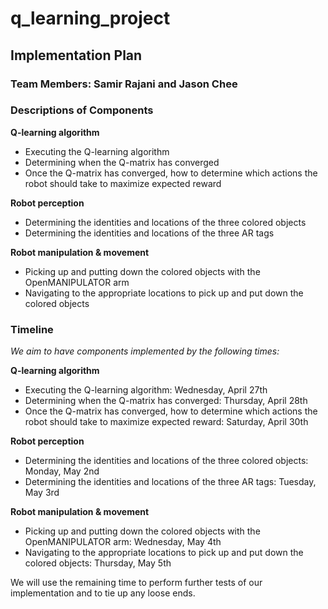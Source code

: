 # q_learning_project

## Implementation Plan

### Team Members: Samir Rajani and Jason Chee

### Descriptions of Components

**Q-learning algorithm**
- Executing the Q-learning algorithm
- Determining when the Q-matrix has converged
- Once the Q-matrix has converged, how to determine which actions the robot should take to maximize expected reward

**Robot perception**
- Determining the identities and locations of the three colored objects
- Determining the identities and locations of the three AR tags

**Robot manipulation & movement**
- Picking up and putting down the colored objects with the OpenMANIPULATOR arm
- Navigating to the appropriate locations to pick up and put down the colored objects

### Timeline
_We aim to have components implemented by the following times:_

**Q-learning algorithm**
- Executing the Q-learning algorithm: Wednesday, April 27th
- Determining when the Q-matrix has converged: Thursday, April 28th
- Once the Q-matrix has converged, how to determine which actions the robot should take to maximize expected reward: Saturday, April 30th

**Robot perception**
- Determining the identities and locations of the three colored objects: Monday, May 2nd
- Determining the identities and locations of the three AR tags: Tuesday, May 3rd

**Robot manipulation & movement**
- Picking up and putting down the colored objects with the OpenMANIPULATOR arm: Wednesday, May 4th
- Navigating to the appropriate locations to pick up and put down the colored objects: Thursday, May 5th

We will use the remaining time to perform further tests of our implementation and to tie up any loose ends.
